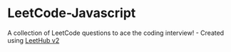 # LeetCode-Javascript
A collection of LeetCode questions to ace the coding interview! - Created using [LeetHub v2](https://github.com/arunbhardwaj/LeetHub-2.0)
